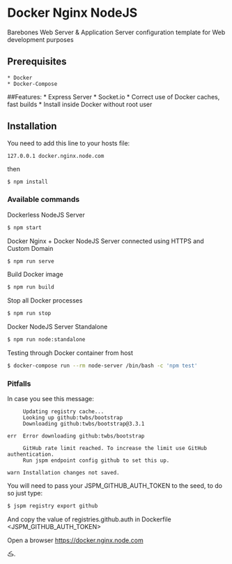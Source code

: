 # Docker Nginx NodeJS
Barebones Web Server & Application Server configuration template for Web development purposes

## Prerequisites
    * Docker
    * Docker-Compose
  
##Features:
    * Express Server
    * Socket.io
    * Correct use of Docker caches, fast builds
    * Install inside Docker without root user

## Installation
You need to add this line to your hosts file:
```
127.0.0.1 docker.nginx.node.com
```

then

```bash
$ npm install
```

### Available commands
Dockerless NodeJS Server
```bash
$ npm start
```

Docker Nginx + Docker NodeJS Server connected using HTTPS and Custom Domain
```bash
$ npm run serve
```

Build Docker image
```bash
$ npm run build
```

Stop all Docker processes
```bash
$ npm run stop
```

Docker NodeJS Server Standalone
```bash
$ npm run node:standalone
```

Testing through Docker container from host
```bash
$ docker-compose run --rm node-server /bin/bash -c 'npm test'
```

### Pitfalls
In case you see this message:

         Updating registry cache...
         Looking up github:twbs/bootstrap
         Downloading github:twbs/bootstrap@3.3.1
    
    err  Error downloading github:twbs/bootstrap
    
         GitHub rate limit reached. To increase the limit use GitHub authentication.
         Run jspm endpoint config github to set this up.
    
    warn Installation changes not saved.

You will need to pass your JSPM_GITHUB_AUTH_TOKEN to the seed, to do so just type:

```bash
$ jspm registry export github
```

And copy the value of registries.github.auth in Dockerfile <JSPM_GITHUB_AUTH_TOKEN>  

Open a browser https://docker.nginx.node.com

ڪ.


